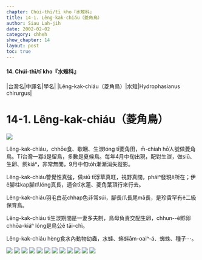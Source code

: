 ```yaml
---
chapter: Chúi-thī/tī kho『水雉科』
title: 14-1. Lêng-kak-chiáu（菱角鳥）
author: Siau Lah-jih
date: 2002-02-02
category: chheh
show_chapter: 14
layout: post
toc: true
---
```


#### 14. Chúi-thī/tī kho『水雉科』

|台灣名|中譯名|學名|
|Lêng-kak-chiáu（菱角鳥）|水雉|Hydrophasianus chirurgus|


# 14-1. Lêng-kak-chiáu（菱角鳥）


![](../too5/14/14-1-1.Lêng-kak-chiáu.jpg)


Lêng-kak-chiáu，chhōe食、歇睏、生湠lóng tī菱角田，m̄-chiah hō͘人號做菱角鳥。Tī台灣一寡á是留鳥，多數是夏候鳥。每年4月中旬出現，配對生湠，做siū、生卵、飼kiáⁿ，非常無閒，9月中旬to̍h漸漸消失蹤影。

Lêng-kak-chiáu警覺性真強，做siū tī浮草真旺，視野真闊，pháiⁿ發現ê所在；伊ê腳柱kap腳爪lóng真長，適合tī水蓮、菱角葉頂行來行去。

Lêng-kak-chiáu羽毛白花chhap色非常súi，腳長爪長尾mā長，是珍貴罕有ê二級保育鳥。

Lêng-kak-chiáu tī生湠期間是一妻多夫制，鳥母負責交配生卵，chhun--ê孵卵chhōa-kiáⁿ lóng是鳥公ê tāi-chì。

Lêng-kak-chiáu hèng食水內動物幼蟲，水蛙、蝌蚪ām-oaiⁿ-á、蜘蛛、種子⋯。



![](../too5/14/14-1-3.Lêng-kak-chiáu.jpg)
![](../too5/14/14-1-2.Lêng-kak-chiáu.jpg)
![](../too5/14/14-1-6.Lêng-kak-chiáu.jpg)
![](../too5/14/14-1-8.Lêng-kak-chiáu.jpg)
![](../too5/14/14-1-9.Lêng-kak-chiáu.jpg)
![](../too5/14/14-1-11.Lêng-kak-chiáu.jpg)
![](../too5/14/14-1-4.Lêng-kak-chiáu.jpg)
![](../too5/14/14-1-5.Lêng-kak-chiáu.jpg)
![](../too5/14/14-1-7.Lêng-kak-chiáu.jpg)
![](../too5/14/14-1-10.Lêng-kak-chiáu.jpg)
![](../too5/14/14-1-12.Lêng-kak-chiáu.jpg)
![](../too5/14/14-1-13.Lêng-kak-chiáu.jpg)


